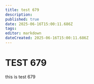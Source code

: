 ```yaml
---
title: test 679
description: 
published: true
date: 2025-06-16T15:00:11.686Z
tags: 
editor: markdown
dateCreated: 2025-06-16T15:00:11.686Z
---
```


# TEST 679
this is test 679
